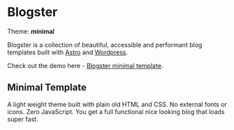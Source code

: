 # Blogster

Theme: **minimal**

Blogster is a collection of beautiful, accessible and performant blog templates built with [Astro](https://astro.build) and [Wordpress](https://developer.wordpress.org).

Check out the demo here - [Blogster minimal template](https://blogster-minimal.netlify.app).

## Minimal Template

A light weight theme built with plain old HTML and CSS. No external fonts or icons. Zero JavaScript. You get a full functional nice looking blog that loads super fast.


